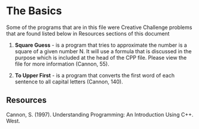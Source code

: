 # The Basics
<p>  Some of the programs that are in this file were Creative Challenge problems that are found listed below in Resources sections of this document </p>

1.  **Square Guess** - is a program that tries to approximate the number is a square of a given number N.  It will use a formula that is discussed in the purpose which is included at the head of the CPP file.  Please view the file for more information (Cannon, 55).

2. **To Upper First** - is a program that converts the first word of each sentence to all capital letters (Cannon, 140).

## Resources
Cannon, S. (1997). Understanding Programming: An Introduction Using C++. West. 
